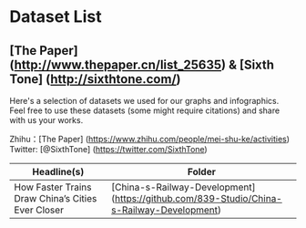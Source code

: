# Dataset List
## [The Paper] (http://www.thepaper.cn/list_25635) & [Sixth Tone] (http://sixthtone.com/)

Here's a selection of datasets we used for our graphs and infographics. Feel free to use these datasets (some might require citations) and share with us your works. 

Zhihu：[The Paper] (https://www.zhihu.com/people/mei-shu-ke/activities)
Twitter: [@SixthTone] (https://twitter.com/SixthTone)

Headline(s) | Folder
---------|-------------
How Faster Trains Draw China’s Cities Ever Closer|[China-s-Railway-Development] (https://github.com/839-Studio/China-s-Railway-Development)

